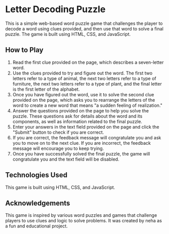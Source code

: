 # Letter Decoding Puzzle

This is a simple web-based word puzzle game that challenges the player to decode a word using clues provided, and then use that word to solve a final puzzle. The game is built using HTML, CSS, and JavaScript.

## How to Play

1. Read the first clue provided on the page, which describes a seven-letter word.
2. Use the clues provided to try and figure out the word. The first two letters refer to a type of animal, the next two letters refer to a type of furniture, the next two letters refer to a type of plant, and the final letter is the first letter of the alphabet.
3. Once you have figured out the word, use it to solve the second clue provided on the page, which asks you to rearrange the letters of the word to create a new word that means "a sudden feeling of realization."
4. Answer the questions provided on the page to help you solve the puzzle. These questions ask for details about the word and its components, as well as information related to the final puzzle.
5. Enter your answers in the text field provided on the page and click the "Submit" button to check if you are correct.
6. If you are correct, the feedback message will congratulate you and ask you to move on to the next clue. If you are incorrect, the feedback message will encourage you to keep trying.
7. Once you have successfully solved the final puzzle, the game will congratulate you and the text field will be disabled.

## Technologies Used

This game is built using HTML, CSS, and JavaScript.

## Acknowledgements

This game is inspired by various word puzzles and games that challenge players to use clues and logic to solve problems. It was created by neha as a fun and educational project.
